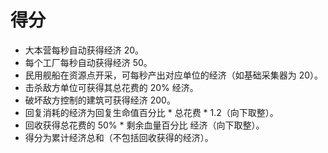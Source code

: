 # 得分

- 大本营每秒自动获得经济 20。
- 每个工厂每秒自动获得经济 50。
- 民用舰船在资源点开采，可每秒产出对应单位的经济（如基础采集器为 20）。
- 击杀敌方单位可获得其总花费的 20% 经济。
- 破坏敌方控制的建筑可获得经济 200。
- 回复消耗的经济为回复生命值百分比 \* 总花费 \* 1.2（向下取整）。
- 回收获得总花费的 50% \* 剩余血量百分比 经济（向下取整）。
- 得分为累计经济总和（不包括回收获得的经济）。